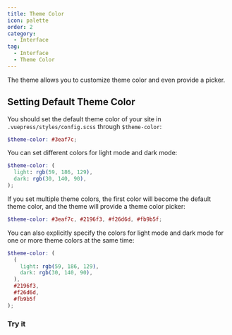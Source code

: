 ```yaml
---
title: Theme Color
icon: palette
order: 2
category:
  - Interface
tag:
  - Interface
  - Theme Color
---
```


The theme allows you to customize theme color and even provide a picker.

<!-- more -->

## Setting Default Theme Color

You should set the default theme color of your site in `.vuepress/styles/config.scss` through `$theme-color`:

```scss title=".vuepress/styles/config.scss"
$theme-color: #3eaf7c;
```

You can set different colors for light mode and dark mode:

```scss title=".vuepress/styles/config.scss"
$theme-color: (
  light: rgb(59, 186, 129),
  dark: rgb(30, 140, 90),
);
```

If you set multiple theme colors, the first color will become the default theme color, and the theme will provide a theme color picker:

```scss title=".vuepress/styles/config.scss"
$theme-color: #3eaf7c, #2196f3, #f26d6d, #fb9b5f;
```

You can also explicitly specify the colors for light mode and dark mode for one or more theme colors at the same time:

```scss title=".vuepress/styles/config.scss"
$theme-color: (
  (
    light: rgb(59, 186, 129),
    dark: rgb(30, 140, 90),
  ),
  #2196f3,
  #f26d6d,
  #fb9b5f
);
```

### Try it

<ThemeColorPicker :themeColors="themeColors" />

<script setup lang="ts">
import { computed } from "vue";
import { entries, fromEntries } from '@vuepress/helper/client';
import { ThemeColorPicker } from "vuepress-theme-hope/client";
import cssVariables from "vuepress-theme-hope/styles/variables.module.scss";

const themeColors = fromEntries(
  entries(cssVariables).filter(([key]) => key.startsWith("theme-"))
)
</script>
